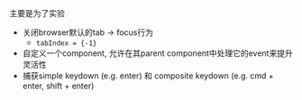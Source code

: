 主要是为了实验
+ 关闭browser默认的tab -> focus行为
  + `tabIndex = {-1}`
+ 自定义一个component, 允许在其parent component中处理它的event来提升灵活性
+ 捕获simple keydown (e.g. enter) 和 composite keydown (e.g. cmd + enter, shift + enter)